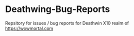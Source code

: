 # Deathwing-Bug-Reports
Repsitory for issues / bug reports for Deathwin X10 realm of https://wowmortal.com
